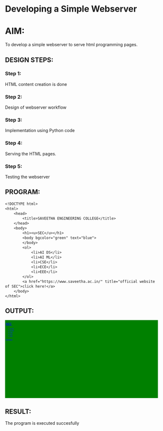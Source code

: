 # Developing a Simple Webserver

# AIM:

To develop a simple webserver to serve html programming pages.

## DESIGN STEPS:

### Step 1:

HTML content creation is done

### Step 2:

Design of webserver workflow

### Step 3:

Implementation using Python code

### Step 4:

Serving the HTML pages.

### Step 5:

Testing the webserver

## PROGRAM:
```
<!DOCTYPE html>
<html>
    <head>
        <title>SAVEETHA ENGINEERING COLLEGE</title>
    </head>
    <body>
        <h1><u>SEC</u></h1>
        <body bgcolor="green" text="blue">
        </body>
        <ol>
            <li>AI DS</li>
            <li>AI ML</li>
            <li>CSE</li>
            <li>ECE</li>
            <li>EEE</li>
        </ol>
        <a href="https://www.saveetha.ac.in/" title="official website of SEC">click here!</a>
    </body>
</html>

```

## OUTPUT:
![](/simple%20web.png)

## RESULT:
The program is executed succesfully
